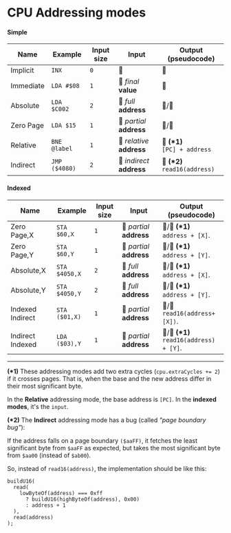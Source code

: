 # CPU Addressing modes

#### Simple

| Name      | Example       | Input size | Input                     | Output (pseudocode)                |
| --------- | ------------- | ---------- | ------------------------- | ---------------------------------- |
| Implicit  | `INX`         | `0`        | 🚫                        | 🚫                                 |
| Immediate | `LDA #$08`    | `1`        | 🔢 _final_ **value**      | 🔢                                 |
| Absolute  | `LDA $C002`   | `2`        | 🐏 _full_ **address**     | 🔢/🐏                              |
| Zero Page | `LDA $15`     | `1`        | 🐏 _partial_ **address**  | 🔢/🐏                              |
| Relative  | `BNE @label`  | `1`        | 🐏 _relative_ **address** | 🐏 **(\*1)**<br/>`[PC] + address`  |
| Indirect  | `JMP ($4080)` | `2`        | 🐏 _indirect_ **address** | 🐏 **(\*2)**<br/>`read16(address)` |

#### Indexed

| Name             | Example       | Input size | Input                    | Output (pseudocode)                          |
| ---------------- | ------------- | ---------- | ------------------------ | -------------------------------------------- |
| Zero Page,X      | `STA $60,X`   | `1`        | 🐏 _partial_ **address** | 🔢/🐏 **(\*1)**<br/>`address + [X]`.         |
| Zero Page,Y      | `STA $60,Y`   | `1`        | 🐏 _partial_ **address** | 🔢/🐏 **(\*1)**<br/>`address + [Y]`.         |
| Absolute,X       | `STA $4050,X` | `2`        | 🐏 _full_ **address**    | 🔢/🐏 **(\*1)**<br/>`address + [X]`.         |
| Absolute,Y       | `STA $4050,Y` | `2`        | 🐏 _full_ **address**    | 🔢/🐏 **(\*1)**<br/>`address + [Y]`.         |
| Indexed Indirect | `STA ($01,X)` | `1`        | 🐏 _partial_ **address** | 🔢/🐏<br/>`read16(address+[X])`.             |
| Indirect Indexed | `LDA ($03),Y` | `1`        | 🐏 _partial_ **address** | 🔢/🐏 **(\*1)**<br/>`read16(address) + [Y]`. |

<hr>

**(\*1)** These addressing modes add two extra cycles (`cpu.extraCycles += 2`) if it crosses pages. That is, when the base and the new address differ in their most significant byte.

In the **Relative** addressing mode, the base address is `[PC]`. In the **indexed modes**, it's the `input`.

**(\*2)** The **Indirect** addressing mode has a bug (called _"page boundary bug"_):

If the address falls on a page boundary `($aaFF)`, it fetches the least significant byte from
`$aaFF` as expected, but takes the most significant byte from `$aa00` (instead of `$ab00`).

So, instead of `read16(address)`, the implementation should be like this:

```
buildU16(
  read(
    lowByteOf(address) === 0xff
      ? buildU16(highByteOf(address), 0x00)
      : address + 1
  ),
  read(address)
);
```
